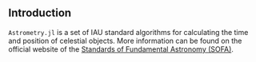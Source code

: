 ## Introduction

`Astrometry.jl` is a set of IAU standard algorithms for calculating the time and position of celestial objects. More information can be found on the official website of the [Standards of Fundamental Astronomy (SOFA)](http://www.iausofa.org).

